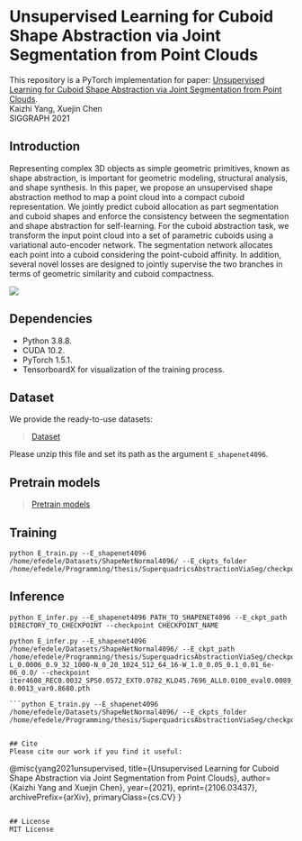 # Unsupervised Learning for Cuboid Shape Abstraction via Joint Segmentation from Point Clouds

This repository is a PyTorch implementation for paper:
[Unsupervised Learning for Cuboid Shape Abstraction via Joint Segmentation from Point Clouds](https://arxiv.org/abs/2106.03437). 
<br>
Kaizhi Yang, Xuejin Chen
<br>
SIGGRAPH 2021

## Introduction
Representing complex 3D objects as simple geometric primitives, known as shape abstraction, is important for geometric modeling, structural analysis, and shape synthesis. In this paper, we propose an unsupervised shape abstraction method to map a point cloud into a compact cuboid representation. We jointly predict cuboid allocation as part segmentation and cuboid shapes and enforce the consistency between the segmentation and shape abstraction for self-learning. For the cuboid abstraction task, we transform the input point cloud into a set of parametric cuboids using a variational auto-encoder network. The segmentation network allocates each point into a cuboid considering the point-cuboid affinity. In addition, several novel losses are designed to jointly supervise the two branches in terms of geometric similarity and cuboid compactness.

<p float="left">
    <img src="./teaser.png"/>
</p>

## Dependencies
* Python 3.8.8.
* CUDA 10.2.
* PyTorch 1.5.1.
* TensorboardX for visualization of the training process.

## Dataset
We provide the ready-to-use datasets:
>[Dataset](https://drive.google.com/file/d/18ngs7hefXOptpuEHrLzeTUCT0Vn1Ou4l/view?usp=sharing)

Please unzip this file and set its path as the argument ```E_shapenet4096```.

## Pretrain models
>[Pretrain models](https://drive.google.com/file/d/1JQ0PC4cvHm_vELQbik1v9pErTVg9nxG6/view?usp=sharing)


## Training
```
python E_train.py --E_shapenet4096 /home/efedele/Datasets/ShapeNetNormal4096/ --E_ckpts_folder /home/efedele/Programming/thesis/SuperquadricsAbstractionViaSeg/checkpoints/
```

## Inference
```
python E_infer.py --E_shapenet4096 PATH_TO_SHAPENET4096 --E_ckpt_path DIRECTORY_TO_CHECKPOINT --checkpoint CHECKPOINT_NAME

python E_infer.py --E_shapenet4096 /home/efedele/Datasets/ShapeNetNormal4096/ --E_ckpt_path /home/efedele/Programming/thesis/SuperquadricsAbstractionViaSeg/checkpoints_4/EXP_1/chair-L_0.0006_0.9_32_1000-N_0_20_1024_512_64_16-W_1.0_0.05_0.1_0.01_6e-06_0.0/ --checkpoint iter4608_REC0.0032_SPS0.0572_EXT0.0782_KLD45.7696_ALL0.0100_eval0.0089_mu-0.0013_var0.8680.pth

```python E_train.py --E_shapenet4096 /home/efedele/Datasets/ShapeNetNormal4096/ --E_ckpts_folder /home/efedele/Programming/thesis/SuperquadricsAbstractionViaSeg/checkpoints_ALG/


## Cite
Please cite our work if you find it useful:
```
@misc{yang2021unsupervised,
    title={Unsupervised Learning for Cuboid Shape Abstraction via Joint Segmentation from Point Clouds},
    author={Kaizhi Yang and Xuejin Chen},
    year={2021},
    eprint={2106.03437},
    archivePrefix={arXiv},
    primaryClass={cs.CV}
}
```

## License
MIT License
